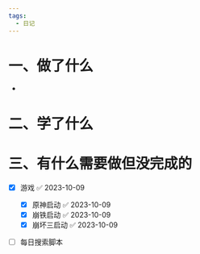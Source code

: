 ```yaml
---
tags:
  - 日记
---
```



# 一、做了什么

- 


# 二、学了什么




# 三、有什么需要做但没完成的
- [x] 游戏 ✅ 2023-10-09
	- [x] 原神启动 ✅ 2023-10-09
	- [x] 崩铁启动 ✅ 2023-10-09
	- [x] 崩坏三启动 ✅ 2023-10-09
- [ ] 每日搜索脚本


